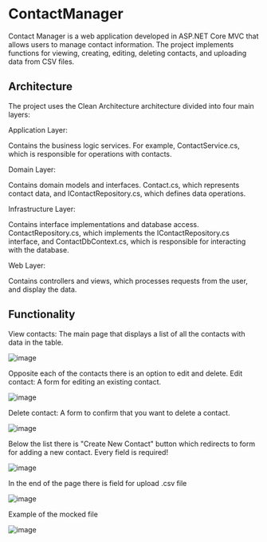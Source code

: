 # ContactManager

Contact Manager is a web application developed in ASP.NET Core MVC that allows users to manage contact information. The project implements functions for viewing, creating, editing, deleting contacts, and uploading data from CSV files.

## Architecture
The project uses the Clean Architecture architecture divided into four main layers:

Application Layer:

Contains the business logic services. For example, ContactService.cs, which is responsible for operations with contacts.

Domain Layer:

Contains domain models and interfaces. Contact.cs, which represents contact data, and IContactRepository.cs, which defines data operations.

Infrastructure Layer:

Contains interface implementations and database access. ContactRepository.cs, which implements the IContactRepository.cs interface, and ContactDbContext.cs, which is responsible for interacting with the database.

Web Layer:

Contains controllers and views, which processes requests from the user, and display the data.

## Functionality

View contacts: 
The main page that displays a list of all the contacts with data in the table. 

![image](https://github.com/user-attachments/assets/ba568be4-6284-45c3-9a7f-9c1b5d7dd1b6)

Opposite each of the contacts there is an option to edit and delete. 
Edit contact: A form for editing an existing contact.

![image](https://github.com/user-attachments/assets/82e27a1b-749e-4d21-ae38-5bde0f0eea26)

Delete contact: A form to confirm that you want to delete a contact.

![image](https://github.com/user-attachments/assets/7fc42e29-9857-4fc6-9488-9856ef114a25)

Below the list there is "Create New Contact" button which redirects to form for adding a new contact. Every field is required!

![image](https://github.com/user-attachments/assets/bb9fbb70-27c7-45ab-abac-9edefe2f74eb)

In the end of the page there is field for upload .csv file 

![image](https://github.com/user-attachments/assets/96029f1c-89ef-4379-a0e4-7cffc64c0a9d)

Example of the mocked file

![image](https://github.com/user-attachments/assets/49099cb1-ca31-47bc-ae94-e377e212dda9)


